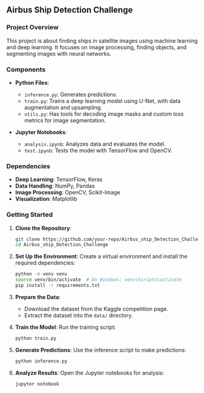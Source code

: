 ## Airbus Ship Detection Challenge

### Project Overview
This project is about finding ships in satellite images using machine learning and deep learning. It focuses on image processing, finding objects, and segmenting images with neural networks.

### Components
- **Python Files**: 
  - `inference.py`: Generates predictions.
  - `train.py`: Trains a deep learning model using U-Net, with data augmentation and upsampling.
  - `utils.py`: Has tools for decoding image masks and custom loss metrics for image segmentation.
  
- **Jupyter Notebooks**: 
  - `analysis.ipynb`: Analyzes data and evaluates the model.
  - `test.ipynb`: Tests the model with TensorFlow and OpenCV.

### Dependencies
- **Deep Learning**: TensorFlow, Keras
- **Data Handling**: NumPy, Pandas
- **Image Processing**: OpenCV, Scikit-Image
- **Visualization**: Matplotlib

### Getting Started
1. **Clone the Repository**:
   ```bash
   git clone https://github.com/your-repo/Airbus_ship_Detection_Challenge.git
   cd Airbus_ship_Detection_Challenge
   ```

2. **Set Up the Environment**:
   Create a virtual environment and install the required dependencies:
   ```bash
   python -m venv venv
   source venv/bin/activate  # On Windows: venv\Scripts\activate
   pip install -r requirements.txt
   ```

3. **Prepare the Data**:
   - Download the dataset from the Kaggle competition page.
   - Extract the dataset into the `data/` directory.

4. **Train the Model**:
   Run the training script:
   ```bash
   python train.py
   ```

5. **Generate Predictions**:
   Use the inference script to make predictions:
   ```bash
   python inference.py
   ```

6. **Analyze Results**:
   Open the Jupyter notebooks for analysis:
   ```bash
   jupyter notebook
   ```
